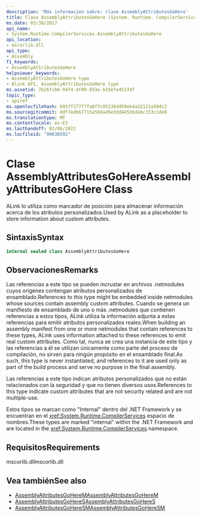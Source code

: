 ```yaml
---
description: 'Más información sobre: clase AssemblyAttributesGoHere'
title: Clase AssemblyAttributesGoHere (System. Runtime. CompilerServices)
ms.date: 03/30/2017
api_name:
- System.Runtime.CompilerServices.AssemblyAttributesGoHere
api_location:
- mscorlib.dll
api_type:
- Assembly
f1_keywords:
- AssemblyAttributesGoHere
helpviewer_keywords:
- AssemblyAttributesGoHere type
- Alink API, AssemblyAttributesGoHere type
ms.assetid: 7b26fcb6-94f4-4f09-933e-b33efe451f4f
topic_type:
- apiref
ms.openlocfilehash: b95ff377f7fa0ffc85136dd69eb4a32121a50dc2
ms.sourcegitcommit: ddf7edb67715a5b9a45e3dd44536dabc153c1de0
ms.translationtype: MT
ms.contentlocale: es-ES
ms.lasthandoff: 02/06/2021
ms.locfileid: "99638592"
---
```

# <a name="assemblyattributesgohere-class"></a><span data-ttu-id="46232-103">Clase AssemblyAttributesGoHere</span><span class="sxs-lookup"><span data-stu-id="46232-103">AssemblyAttributesGoHere Class</span></span>

<span data-ttu-id="46232-104">ALink lo utiliza como marcador de posición para almacenar información acerca de los atributos personalizados.</span><span class="sxs-lookup"><span data-stu-id="46232-104">Used by ALink as a placeholder to store information about custom attributes.</span></span>

## <a name="syntax"></a><span data-ttu-id="46232-105">Sintaxis</span><span class="sxs-lookup"><span data-stu-id="46232-105">Syntax</span></span>

```csharp
internal sealed class AssemblyAttributesGoHere
```

## <a name="remarks"></a><span data-ttu-id="46232-106">Observaciones</span><span class="sxs-lookup"><span data-stu-id="46232-106">Remarks</span></span>

<span data-ttu-id="46232-107">Las referencias a este tipo se pueden incrustar en archivos .netmodules cuyos orígenes contengan atributos personalizados de ensamblado.</span><span class="sxs-lookup"><span data-stu-id="46232-107">References to this type might be embedded inside netmodules whose sources contain assembly custom attributes.</span></span> <span data-ttu-id="46232-108">Cuando se genera un manifiesto de ensamblado de uno o más .netmodules que contienen referencias a estos tipos, ALink utiliza la información adjunta a estas referencias para emitir atributos personalizados reales.</span><span class="sxs-lookup"><span data-stu-id="46232-108">When building an assembly manifest from one or more netmodules that contain references to these types, ALink uses information attached to these references to emit real custom attributes.</span></span> <span data-ttu-id="46232-109">Como tal, nunca se crea una instancia de este tipo y las referencias a él se utilizan únicamente como parte del proceso de compilación, no sirven para ningún propósito en el ensamblado final.</span><span class="sxs-lookup"><span data-stu-id="46232-109">As such, this type is never instantiated, and references to it are used only as part of the build process and serve no purpose in the final assembly.</span></span>

<span data-ttu-id="46232-110">Las referencias a este tipo indican atributos personalizados que no están relacionados con la seguridad y que no tienen diversos usos.</span><span class="sxs-lookup"><span data-stu-id="46232-110">References to this type indicate custom attributes that are not security related and are not multiple-use.</span></span>

<span data-ttu-id="46232-111">Estos tipos se marcan como "Internal" dentro del .NET Framework y se encuentran en el <xref:System.Runtime.CompilerServices> espacio de nombres.</span><span class="sxs-lookup"><span data-stu-id="46232-111">These types are marked "internal" within the .NET Framework and are located in the <xref:System.Runtime.CompilerServices> namespace.</span></span>

## <a name="requirements"></a><span data-ttu-id="46232-112">Requisitos</span><span class="sxs-lookup"><span data-stu-id="46232-112">Requirements</span></span>

<span data-ttu-id="46232-113">mscorlib.dll</span><span class="sxs-lookup"><span data-stu-id="46232-113">mscorlib.dll</span></span>

## <a name="see-also"></a><span data-ttu-id="46232-114">Vea también</span><span class="sxs-lookup"><span data-stu-id="46232-114">See also</span></span>

- [<span data-ttu-id="46232-115">AssemblyAttributesGoHereM</span><span class="sxs-lookup"><span data-stu-id="46232-115">AssemblyAttributesGoHereM</span></span>](assemblyattributesgoherem.md)
- [<span data-ttu-id="46232-116">AssemblyAttributesGoHereS</span><span class="sxs-lookup"><span data-stu-id="46232-116">AssemblyAttributesGoHereS</span></span>](assemblyattributesgoheres.md)
- [<span data-ttu-id="46232-117">AssemblyAttributesGoHereSM</span><span class="sxs-lookup"><span data-stu-id="46232-117">AssemblyAttributesGoHereSM</span></span>](assemblyattributesgoheresm.md)
